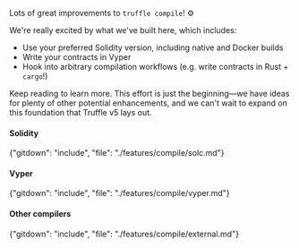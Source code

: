 Lots of great improvements to `truffle compile`! :gear:

We're really excited by what we've built here, which includes:

- Use your preferred Solidity version, including native and Docker builds
- Write your contracts in Vyper
- Hook into arbitrary compilation workflows (e.g. write contracts in Rust + `cargo`!)

Keep reading to learn more. This effort is just the beginning—we have ideas
for plenty of other potential enhancements, and we can't wait to expand on this
foundation that Truffle v5 lays out.

#### Solidity

{"gitdown": "include", "file": "./features/compile/solc.md"}

#### Vyper

{"gitdown": "include", "file": "./features/compile/vyper.md"}

#### Other compilers

{"gitdown": "include", "file": "./features/compile/external.md"}

